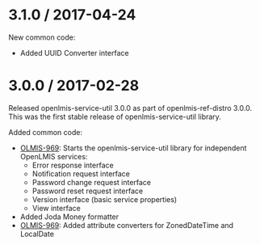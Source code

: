 3.1.0 / 2017-04-24
==================

New common code:
* Added UUID Converter interface

3.0.0 / 2017-02-28
==================

Released openlmis-service-util 3.0.0 as part of openlmis-ref-distro 3.0.0. This was the first stable release of openlmis-service-util library.

Added common code:
* [OLMIS-969](https://openlmis.atlassian.net/browse/OLMIS-969): Starts the openlmis-service-util library for independent OpenLMIS services:
  - Error response interface
  - Notification request interface
  - Password change request interface
  - Password reset request interface
  - Version interface (basic service properties)
  - View interface 
* Added Joda Money formatter
* [OLMIS-969](https://openlmis.atlassian.net/browse/OLMIS-969): Added attribute converters for ZonedDateTime and LocalDate

